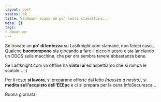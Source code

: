 ```yaml
--- 
layout: post
status: ok
title: Yahhwwnn siamo un po' lenti stamattina...
meta: {}
tags: 
- about-me
---
```

Se trovate un **po' di lentezza** su Lastknight.com stamane, non fateci caso...  
Qualche **buontempone** sta giocando a fare il piccolo acaro e sta lanciando un DDOS sulla macchina, che per ora sembra tenere abbastanza bene.  
  
Se Lastknight.com va offline ha **vinto lui** ed aspettiamo che si rompa le scatole... :)   
  
Per il resto **si lavora**, si preparano offerte dal letto *(nausea a nastro)*, si **medita sull'acquisto dell'EEEpc** e ci si prepara per la cena InfoSecuresca...  
  
Buona giornata! 
